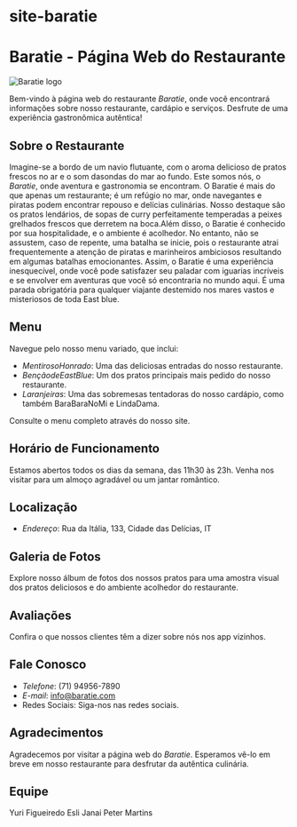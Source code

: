 # site-baratie
# Baratie - Página Web do Restaurante

![Baratie logo](logo.webp)

Bem-vindo à página web do restaurante *Baratie*, onde você encontrará informações sobre nosso restaurante, cardápio e serviços. Desfrute de uma experiência gastronômica autêntica!

## Sobre o Restaurante

Imagine-se a bordo de um navio flutuante, com o aroma delicioso de pratos frescos no ar e o som dasondas do mar ao fundo. Este somos nós, o *Baratie*, onde aventura e gastronomia se encontram. O Baratie é mais do que apenas um restaurante; é um refúgio no mar, onde navegantes e piratas podem encontrar repouso e delícias culinárias. Nosso destaque são os pratos lendários, de sopas de curry perfeitamente temperadas a peixes grelhados frescos que derretem na boca.Além disso, o Baratie é conhecido por sua hospitalidade, e o ambiente é acolhedor. No entanto, não se assustem, caso de repente, uma batalha se inicie, pois o restaurante atrai frequentemente a atenção de piratas e marinheiros ambiciosos resultando em algumas batalhas emocionantes. Assim, o Baratie é uma experiência inesquecível, onde você pode satisfazer seu paladar com iguarias incríveis e se envolver em aventuras que você só encontraria no mundo aqui. É uma parada obrigatória para qualquer viajante destemido nos mares vastos e misteriosos de toda East blue.


## Menu

Navegue pelo nosso menu variado, que inclui:

- *MentirosoHonrado*: Uma das deliciosas entradas do nosso restaurante.
- *BençãodeEastBlue*: Um dos pratos principais mais pedido do nosso restaurante.
- *Laranjeiras*: Uma das sobremesas tentadoras do nosso cardápio, como também BaraBaraNoMi e LindaDama.

Consulte o menu completo através do nosso site.

## Horário de Funcionamento

Estamos abertos todos os dias da semana, das 11h30 às 23h. Venha nos visitar para um almoço agradável ou um jantar romântico.

## Localização

- *Endereço*: Rua da Itália, 133, Cidade das Delícias, IT
  
## Galeria de Fotos

Explore nosso álbum de fotos dos nossos pratos para uma amostra visual dos pratos deliciosos e do ambiente acolhedor do restaurante.

## Avaliações

Confira o que nossos clientes têm a dizer sobre nós nos app vizinhos.

## Fale Conosco

- *Telefone*: (71) 94956-7890
- *E-mail*: info@baratie.com
- Redes Sociais: Siga-nos nas redes sociais.

## Agradecimentos

Agradecemos por visitar a página web do *Baratie*. Esperamos vê-lo em breve em nosso restaurante para desfrutar da autêntica culinária.

## Equipe
Yuri Figueiredo 
Esli Janai
Peter Martins
